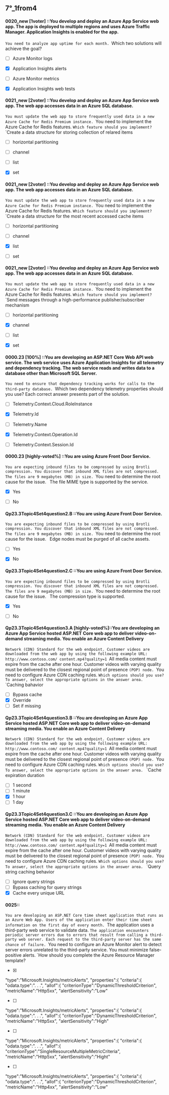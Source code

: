 ##   7°_1from4

#### 0020_new [1voter] ::You develop and deploy an Azure App Service web app. The app is deployed to multiple regions and uses Azure Traffic Manager. Application Insights is enabled for the app.
`You need to analyze app uptime for each month.
`Which two solutions will achieve the goal?

- [ ] Azure Monitor logs
- [x] Application Insights alerts
- [ ] Azure Monitor metrics
- [x] Application Insights web tests


#### 0021_new [2voter] ::You develop and deploy an Azure App Service web app. The web app accesses data in an Azure SQL database.
`You must update the web app to store frequently used data in a new Azure Cache for Redis Premium instance.
`You need to implement the Azure Cache for Redis features.
`Which feature should you implement? 
`
`Create a data structure for storing collection of relared items

- [ ] horizontal partitioning
- [ ] channel
- [ ] list
- [x] set


#### 0021_new [2voter] ::You develop and deploy an Azure App Service web app. The web app accesses data in an Azure SQL database.
`You must update the web app to store frequently used data in a new Azure Cache for Redis Premium instance.
`You need to implement the Azure Cache for Redis features.
`Which feature should you implement? 
`
`Create a data structure for the most recent accessed cache items

- [ ] horizontal partitioning
- [ ] channel
- [x] list
- [ ] set


#### 0021_new [2voter] ::You develop and deploy an Azure App Service web app. The web app accesses data in an Azure SQL database.
`You must update the web app to store frequently used data in a new Azure Cache for Redis Premium instance.
`You need to implement the Azure Cache for Redis features.
`Which feature should you implement? 
`
`Send messages through a high-performance publisher/subscriber mechanism

- [ ] horizontal partitioning
- [x] channel
- [ ] list
- [x] set




#### 0000.23 [100%] ::You are developing an ASP.NET Core Web API web service. The web service uses Azure Application Insights for all telemetry and dependency tracking. The web service reads and writes data to a database other than Microsoft SQL Server.
`You need to ensure that dependency tracking works for calls to the third-party database.
`Which two dependency telemetry properties should you use? Each correct answer presents part of the solution.

- [ ] Telemetry.Context.Cloud.RoleInstance
- [x] Telemetry.Id
- [ ] Telemetry.Name
- [x] Telemetry.Context.Operation.Id
- [ ] Telemetry.Context.Session.Id


#### 0000.23 [highly-voted%] ::You are using Azure Front Door Service.
`You are expecting inbound files to be compressed by using Brotli compression. You discover that inbound XML files are not compressed. The files are 9 megabytes (MB) in size.
`You need to determine the root cause for the issue.
`
`The file MIME type is supported by the service.

- [x] Yes
- [ ] No


#### Qp23.3Topic4Set4question2.B ::You are using Azure Front Door Service.
`You are expecting inbound files to be compressed by using Brotli compression. You discover that inbound XML files are not compressed. The files are 9 megabytes (MB) in size.
`You need to determine the root cause for the issue.
`
`Edge nodes must be purged of all cache assets.

- [ ] Yes
- [x] No


#### Qp23.3Topic4Set4question2.C ::You are using Azure Front Door Service.
`You are expecting inbound files to be compressed by using Brotli compression. You discover that inbound XML files are not compressed. The files are 9 megabytes (MB) in size.
`You need to determine the root cause for the issue.
`
`The compression type is supported.

- [x] Yes
- [ ] No



#### Qp23.3Topic4Set4question3.A [highly-voted%]::You are developing an Azure App Service hosted ASP.NET Core web app to deliver video-on-demand streaming media. You enable an Azure Content Delivery
`Network (CDN) Standard for the web endpoint. Customer videos are downloaded from the web app by using the following example URL: http://www.contoso.com/ content.mp4?quality=1
`All media content must expire from the cache after one hour. Customer videos with varying quality must be delivered to the closest regional point of presence
`(POP) node.
`You need to configure Azure CDN caching rules.
`Which options should you use? To answer, select the appropriate options in the answer area.
`
`Caching bahavior

- [ ] Bypass cache
- [x] Override
- [ ] Set if missing

#### Qp23.3Topic4Set4question3.B ::You are developing an Azure App Service hosted ASP.NET Core web app to deliver video-on-demand streaming media. You enable an Azure Content Delivery
`Network (CDN) Standard for the web endpoint. Customer videos are downloaded from the web app by using the following example URL: http://www.contoso.com/ content.mp4?quality=1
`All media content must expire from the cache after one hour. Customer videos with varying quality must be delivered to the closest regional point of presence
`(POP) node.
`You need to configure Azure CDN caching rules.
`Which options should you use? To answer, select the appropriate options in the answer area.
`
`Cache expiration duration

- [ ] 1 second
- [ ] 1 minute
- [x] 1 hour
- [ ] 1 day

#### Qp23.3Topic4Set4question3.C ::You are developing an Azure App Service hosted ASP.NET Core web app to deliver video-on-demand streaming media. You enable an Azure Content Delivery
`Network (CDN) Standard for the web endpoint. Customer videos are downloaded from the web app by using the following example URL: http://www.contoso.com/ content.mp4?quality=1
`All media content must expire from the cache after one hour. Customer videos with varying quality must be delivered to the closest regional point of presence
`(POP) node.
`You need to configure Azure CDN caching rules.
`Which options should you use? To answer, select the appropriate options in the answer area.
`
`Query string caching behavior

- [ ] Ignore query strings
- [ ] Bypass caching for query strings
- [x] Cache every unique URL

#### 0025::
`You are developing an ASP.NET Core time sheet application that runs as an Azure Web App. Users of the application enter their time sheet information on the first day of every month.
`The application uses a third-party web service to validate data.
`The application encounters periodic server errors due to errors that result from calling a third-party web server. Each request to the third-party server has the same chance of failure.
`You need to configure an Azure Monitor alert to detect server errors unrelated to the third-party service. You must minimize false-positive alerts.
`How should you complete the Azure Resource Manager template?


- [x]
"type":"Microsoft.Insights/metricAlerts",
"properties":{
    "criteria":{
        "odata.type":". . .",
        "allof":{
            "criterionType":"DynamicThresholdCriterion",
            "metricName":"Http5xx",
            "alertSensitivity":"Low"


- [ ]
"type":"Microsoft.Insights/metricAlerts",
"properties":{
    "criteria":{
        "odata.type":". . .",
        "allof":{
            "criterionType":"DynamicThresholdCriterion",
            "metricName":"Http5xx",
            "alertSensitivity":"High"


- [ ]
"type":"Microsoft.Insights/metricAlerts",
"properties":{
    "criteria":{
        "odata.type":". . .",
        "allof":{
            "criterionType":"SingleResourceMultipleMetricCriteria",
            "metricName":"Http5xx",
            "alertSensitivity":"Hight"


- [ ]
"type":"Microsoft.Insights/metricAlerts",
"properties":{
    "criteria":{
        "odata.type":". . .",
        "allof":{
            "criterionType":"DynamicThresholdCriterion",
            "metricName":"Http4xx",
            "alertSensitivity":"Low"



